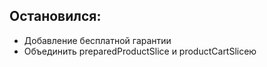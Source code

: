 ## Остановился:
- Добавление бесплатной гарантии
- Объединить preparedProductSlice и productCartSliceю
  
